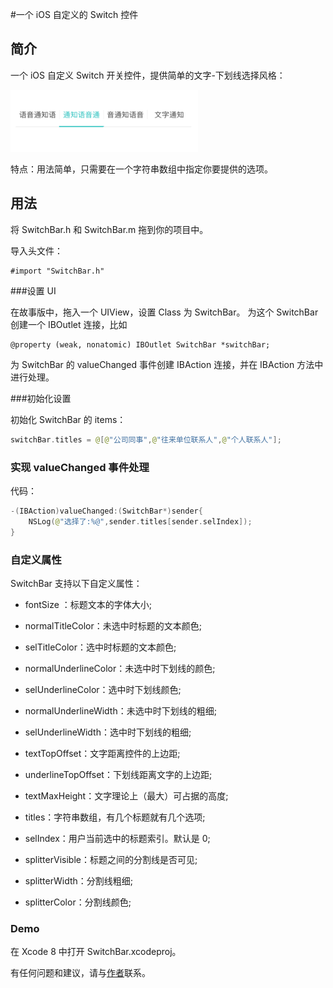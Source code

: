 #一个 iOS 自定义的 Switch 控件

## 简介

一个 iOS 自定义 Switch 开关控件，提供简单的文字-下划线选择风格：

<img src='1.png' width=300/>

特点：用法简单，只需要在一个字符串数组中指定你要提供的选项。

## 用法

将 SwitchBar.h 和 SwitchBar.m 拖到你的项目中。

导入头文件：

	#import "SwitchBar.h"

###设置 UI

在故事版中，拖入一个 UIView，设置 Class 为 SwitchBar。
为这个 SwitchBar 创建一个 IBOutlet 连接，比如

	@property (weak, nonatomic) IBOutlet SwitchBar *switchBar;
	
为 SwitchBar 的 valueChanged 事件创建 IBAction 连接，并在 IBAction 方法中进行处理。

###初始化设置

初始化 SwitchBar 的 items：

```swift
switchBar.titles = @[@"公司同事",@"往来单位联系人",@"个人联系人"];
```

### 实现 valueChanged 事件处理

代码：

```swift
-(IBAction)valueChanged:(SwitchBar*)sender{
	NSLog(@"选择了:%@",sender.titles[sender.selIndex]);
}
```

### 自定义属性

SwitchBar 支持以下自定义属性：

* fontSize ：标题文本的字体大小;
* normalTitleColor：未选中时标题的文本颜色;
* selTitleColor：选中时标题的文本颜色;
* normalUnderlineColor：未选中时下划线的颜色;
* selUnderlineColor：选中时下划线颜色;
* normalUnderlineWidth：未选中时下划线的粗细;
* selUnderlineWidth：选中时下划线的粗细;
* textTopOffset：文字距离控件的上边距;
* underlineTopOffset：下划线距离文字的上边距;
* textMaxHeight：文字理论上（最大）可占据的高度;

* titles：字符串数组，有几个标题就有几个选项;
* selIndex：用户当前选中的标题索引。默认是 0;

* splitterVisible：标题之间的分割线是否可见;
* splitterWidth：分割线粗细;
* splitterColor：分割线颜色;
	
### Demo

在 Xcode 8 中打开 SwitchBar.xcodeproj。

有任何问题和建议，请与[作者](kmyhy@126.com)联系。






